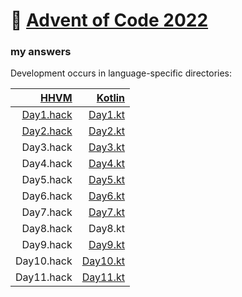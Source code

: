 # 🎄 [Advent of Code 2022](https://adventofcode.com/2022)

### my answers

Development occurs in language-specific directories:

|                    [HHVM](hhvm) |                                                     [Kotlin](src) |
|--------------------------------:|------------------------------------------------------------------:|
| [Day1.hack](hhvm/src/Day1.hack) |   [Day1.kt](src/main/kotlin/com/github/malukenho/aoc2022/Day1.kt) |
| [Day2.hack](hhvm/src/day2.hack) |   [Day2.kt](src/main/kotlin/com/github/malukenho/aoc2022/Day2.kt) |
|                       Day3.hack |   [Day3.kt](src/main/kotlin/com/github/malukenho/aoc2022/Day3.kt) |
|                       Day4.hack |   [Day4.kt](src/main/kotlin/com/github/malukenho/aoc2022/Day4.kt) |
|                       Day5.hack |   [Day5.kt](src/main/kotlin/com/github/malukenho/aoc2022/Day5.kt) |
|                       Day6.hack |   [Day6.kt](src/main/kotlin/com/github/malukenho/aoc2022/Day6.kt) |
|                       Day7.hack |   [Day7.kt](src/main/kotlin/com/github/malukenho/aoc2022/Day7.kt) |
|                       Day8.hack |                                                           Day8.kt |
|                       Day9.hack |   [Day9.kt](src/main/kotlin/com/github/malukenho/aoc2022/Day9.kt) |                                                       |
|                      Day10.hack | [Day10.kt](src/main/kotlin/com/github/malukenho/aoc2022/Day10.kt) |
|                      Day11.hack | [Day11.kt](src/main/kotlin/com/github/malukenho/aoc2022/Day11.kt) |
